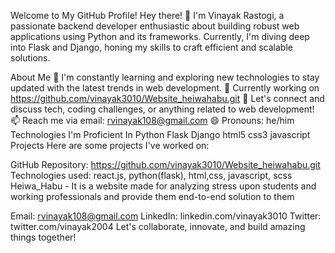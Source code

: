 
Welcome to My GitHub Profile!
Hey there! 👋 I'm Vinayak Rastogi, a passionate backend developer enthusiastic about building robust web applications using Python and its frameworks. Currently, I'm diving deep into Flask and Django, honing my skills to craft efficient and scalable solutions.

About Me
🌱 I'm constantly learning and exploring new technologies to stay updated with the latest trends in web development.
💼 Currently working on https://github.com/vinayak3010/Website_heiwahabu.git
💬 Let's connect and discuss tech, coding challenges, or anything related to web development!
📫 Reach me via email: rvinayak108@gmail.com
😄 Pronouns: he/him
Technologies I'm Proficient In
Python
Flask
Django
html5
css3
javascript
Projects
Here are some projects I've worked on:

GitHub Repository: https://github.com/vinayak3010/Website_heiwahabu.git
Technologies used: react.js, python(flask), html,css, javascript, scss
Heiwa_Habu - It is a website made for analyzing stress upon students and working professionals and provide them end-to-end solution to them

Email: rvinayak108@gmail.com
LinkedIn: linkedin.com/vinayak3010
Twitter: twitter.com/vinayak2004
Let's collaborate, innovate, and build amazing things together!

